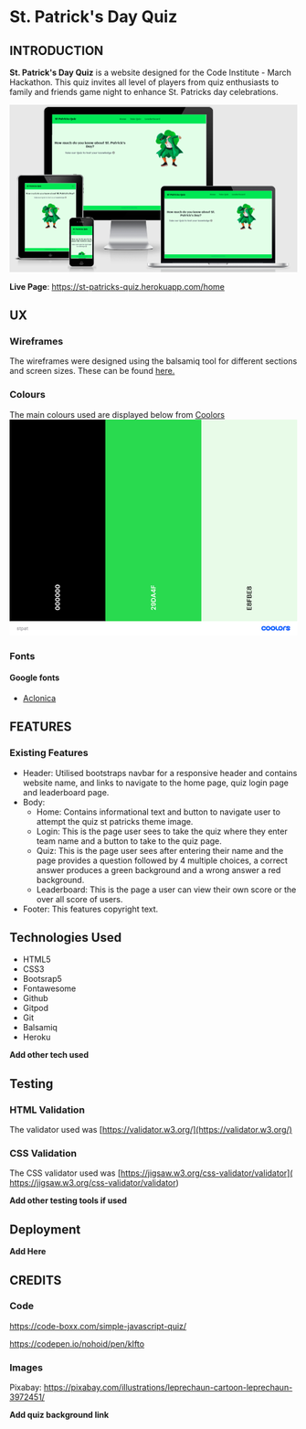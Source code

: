 # St. Patrick's Day Quiz

## INTRODUCTION
**St. Patrick's Day Quiz** is a website designed for the Code Institute - March Hackathon. This quiz invites all level of players from quiz enthusiasts to family and friends game night to enhance St. Patricks day celebrations. 

![](/static/images/Screenshot%202021-03-08%20at%2011.47.08.png)

**Live Page**: https://st-patricks-quiz.herokuapp.com/home

## UX
### Wireframes
The wireframes were designed using the balsamiq tool for different sections and screen sizes. These can be found [here.](/static/images/St%20Patrick's%20Quiz.pdf)

### Colours
The main colours used are displayed below from [Coolors](https://coolors.co/) 
![](/static/images/stpat.png)

### Fonts
#### Google fonts
- [Aclonica](https://fonts.google.com/specimen/Aclonica?preview.text_type=custom)


## FEATURES 
### Existing Features
- Header:  Utilised bootstraps navbar for a responsive header and contains website name, and links to navigate to the home page, quiz login page and leaderboard page.
- Body:
  - Home: Contains informational text and button to navigate user to attempt the quiz st patricks theme image. 
  - Login: This is the page user sees to take the quiz where they enter team name and a button to take to the quiz page.
  - Quiz: This is the page user sees after entering their name and the page provides a question followed by 4 multiple choices, a correct answer produces a green background and a wrong answer a red background.
  - Leaderboard: This is the page a user can view their own score or the over all score of users.
- Footer: This features copyright text.

## Technologies Used
-	HTML5
-	CSS3
-	Bootsrap5
-	Fontawesome
-	Github
-	Gitpod
-	Git
-	Balsamiq
-	Heroku

**Add other tech used**

## Testing
### HTML Validation
The validator used was [https://validator.w3.org/](https://validator.w3.org/)

### CSS Validation
The CSS validator used was [https://jigsaw.w3.org/css-validator/validator]( https://jigsaw.w3.org/css-validator/validator)

**Add other testing tools if used**

## Deployment 
**Add Here**

## CREDITS

### Code
https://code-boxx.com/simple-javascript-quiz/

https://codepen.io/nohoid/pen/kIfto

### Images
Pixabay: https://pixabay.com/illustrations/leprechaun-cartoon-leprechaun-3972451/

**Add quiz background link**
